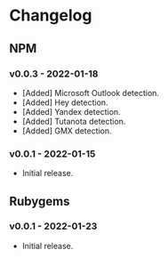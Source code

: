 # Changelog

<!--
Prefix your message with one of the following:

- [Added] for new features.
- [Changed] for changes in existing functionality.
- [Deprecated] for soon-to-be removed features.
- [Removed] for now removed features.
- [Fixed] for any bug fixes.
- [Security] in case of vulnerabilities.
-->

## NPM

### v0.0.3 - 2022-01-18

- [Added] Microsoft Outlook detection.
- [Added] Hey detection.
- [Added] Yandex detection.
- [Added] Tutanota detection.
- [Added] GMX detection.

### v0.0.1 - 2022-01-15

- Initial release.

## Rubygems

### v0.0.1 - 2022-01-23

- Initial release.
